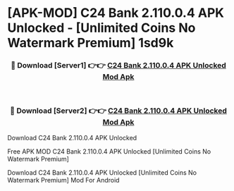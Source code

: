 # [APK-MOD] C24 Bank 2.110.0.4 APK Unlocked - [Unlimited Coins No Watermark Premium] 1sd9k



<div align="center">
<h3>🔴 Download [Server1] 👉👉 <a href="https://momento.my/?title=C24_Bank_2.110.0.4_APK_Unlocked">C24 Bank 2.110.0.4 APK Unlocked Mod Apk</a></h3><br>

<h3>🔴 Download [Server2] 👉👉 <a href="https://momento.my/?title=C24_Bank_2.110.0.4_APK_Unlocked">C24 Bank 2.110.0.4 APK Unlocked Mod Apk</a></h3>
</div>



Download C24 Bank 2.110.0.4 APK Unlocked 

Free APK MOD C24 Bank 2.110.0.4 APK Unlocked [Unlimited Coins No Watermark Premium]

Download C24 Bank 2.110.0.4 APK Unlocked [Unlimited Coins No Watermark Premium] Mod For Android
